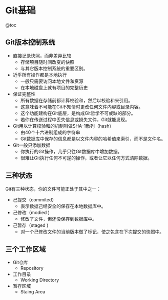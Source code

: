 # Git基础
@toc

## Git版本控制系统

* 直接记录快照，而非差异比较
  *  存储项目随时间改变的快照
  * 与其它版本控制系统的重要区别。
* 近乎所有操作都是本地执行 
  * 一般只需要访问本地文件和资源
  * 在本地磁盘上就有项目的完整历史
* 保证完整性
  * 所有数据在存储前都计算校验和，然后以校验和来引用。
  * 这意味着不可能在Git不知情时更改任何文件内容或目录内容。
  * 这个功能建构在Git底层，是构成Git哲学不可或缺的部分。
  * 若你在传送过程中丢失信息或损失文件，Git就能发现。
* Git用以计算校验和的机制叫做SHA-1散列（hash）
  * 由40个十六进制组成的字符串
  * Git数据库中保存的信息都是以文件内容的哈希值来索引，而不是文件名。
* Git一般只添加数据
  * 你执行的Git操作，几乎只往Git数据库中增加数据。
  * 很难让Git执行任何不可逆的操作，或者让它以任何方式清除数据。

## 三种状态
Git有三种状态，你的文件可能正处于其中之一：
* 己提交（commited）
  * 表示数据己经安全的保存在本地数据库中。
* 己修改（modied )
  * 修改了文件，但还没保存到数据库中。
* 己暂存（staged )
  * 对一个己修改文件的当前版本做了标记，使之包含在下次提交的快照中。

## 三个工作区域
* Git仓库
  * Repository
* 工作目录
  * Working Directory
* 暂存区域
  * Staing Area


